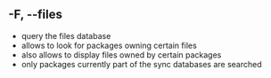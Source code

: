 ## -F, --files
- query the files database
- allows to look for packages owning certain files
- also allows to display files owned by certain packages
- only packages currently part of the sync databases are searched
